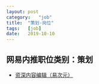 ```yaml
---
layout:	post
category:	"job"
title:	"策划-岗位"
tags:	[job]
date:	2019-10-10
---
```

## 网易内推职位类别：策划
- [资深内容编辑（易次元）](http://mobile.bole.netease.com/bole/boleDetail?id=14512&employeeId=346f03c3cda5f04c&key=all)

